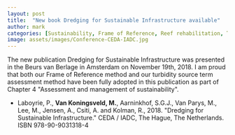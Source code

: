 ```yaml
---
layout: post
title:  "New book Dredging for Sustainable Infrastructure available"
author: mark
categories: [Sustainability, Frame of Reference, Reef rehabilitation, Turbidity management, CO2 footprint reduction]
image: assets/images/Conference-CEDA-IADC.jpg
---
```

The new publication Dredging for Sustainable Infrastructure was presented in the Beurs van Berlage in Amsterdam on November 19th, 2018. I am proud that both our Frame of Reference method and our turbidity source term assessment method have been fully adopted in this publication as part of Chapter 4 "Assessment and management of sustainability".

<ul>
  <li>Laboyrie, P., <b>Van Koningsveld, M.</b>, Aarninkhof, S.G.J., Van Parys, M., Lee, M., Jensen, A., Csiti, A. and Kolman, R., 2018. "Dredging for Sustainable Infrastructure." CEDA / IADC, The Hague, The Netherlands.  ISBN 978-90-9031318-4</li>
</ul>